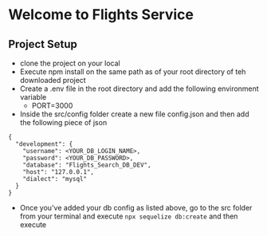 # Welcome to Flights Service

## Project Setup
- clone the project on your local
- Execute npm install on the same path as of your root directory of teh downloaded project
- Create a .env file in the root directory and add the following environment variable
    - PORT=3000
- Inside the src/config folder create a new file config.json and then add the following piece of json


```
{
  "development": {
    "username": <YOUR_DB_LOGIN_NAME>,
    "password": <YOUR_DB_PASSWORD>,
    "database": "Flights_Search_DB_DEV",
    "host": "127.0.0.1",
    "dialect": "mysql"
  }
}
```

- Once you've added your db config as listed above, go to the src folder from your terminal and execute `npx sequelize db:create` and then execute
